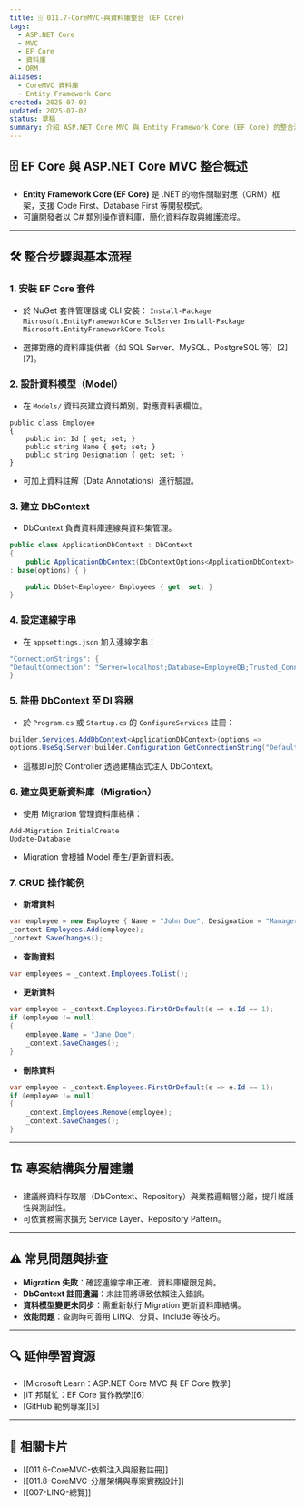 ```yaml
---
title: 🗄️ 011.7-CoreMVC-與資料庫整合 (EF Core)
tags:
  - ASP.NET Core
  - MVC
  - EF Core
  - 資料庫
  - ORM
aliases:
  - CoreMVC 資料庫
  - Entity Framework Core
created: 2025-07-02
updated: 2025-07-02
status: 草稿
summary: 介紹 ASP.NET Core MVC 與 Entity Framework Core (EF Core) 的整合流程，涵蓋安裝、設定、資料模型設計、DbContext、資料庫遷移與 CRUD 操作。
---
```


## 🗄️ EF Core 與 ASP.NET Core MVC 整合概述

- **Entity Framework Core (EF Core)** 是 .NET 的物件關聯對應（ORM）框架，支援 Code First、Database First 等開發模式。
- 可讓開發者以 C# 類別操作資料庫，簡化資料存取與維護流程。

---

## 🛠️ 整合步驟與基本流程

### 1. 安裝 EF Core 套件

- 於 NuGet 套件管理器或 CLI 安裝：
	`Install-Package Microsoft.EntityFrameworkCore.SqlServer`
	`Install-Package Microsoft.EntityFrameworkCore.Tools`

- 選擇對應的資料庫提供者（如 SQL Server、MySQL、PostgreSQL 等）[2][7]。

### 2. 設計資料模型（Model）

- 在 `Models/` 資料夾建立資料類別，對應資料表欄位。

```cshapr
public class Employee  
{  
	public int Id { get; set; }  
	public string Name { get; set; }  
	public string Designation { get; set; }  
}
```

- 可加上資料註解（Data Annotations）進行驗證。

### 3. 建立 DbContext

- DbContext 負責資料庫連線與資料集管理。

```csharp
public class ApplicationDbContext : DbContext  
{  
	public ApplicationDbContext(DbContextOptions<ApplicationDbContext> options)
: base(options) { }

	public DbSet<Employee> Employees { get; set; }
}
```


### 4. 設定連線字串

- 在 `appsettings.json` 加入連線字串：

```csharp
"ConnectionStrings": {  
"DefaultConnection": "Server=localhost;Database=EmployeeDB;Trusted_Connection=True;"  
}
```


### 5. 註冊 DbContext 至 DI 容器

- 於 `Program.cs` 或 `Startup.cs` 的 `ConfigureServices` 註冊：

```csharp
builder.Services.AddDbContext<ApplicationDbContext>(options =>  
options.UseSqlServer(builder.Configuration.GetConnectionString("DefaultConnection")));
```

- 這樣即可於 Controller 透過建構函式注入 DbContext。

### 6. 建立與更新資料庫（Migration）

- 使用 Migration 管理資料庫結構：

```text
Add-Migration InitialCreate  
Update-Database
```

- Migration 會根據 Model 產生/更新資料表。

### 7. CRUD 操作範例

- **新增資料**
```csharp
var employee = new Employee { Name = "John Doe", Designation = "Manager" };  
_context.Employees.Add(employee);  
_context.SaveChanges();
```

- **查詢資料**

```csharp
var employees = _context.Employees.ToList();
```

- **更新資料**

```csharp
var employee = _context.Employees.FirstOrDefault(e => e.Id == 1);  
if (employee != null)  
{  
	employee.Name = "Jane Doe";  
	_context.SaveChanges();  
}
```

- **刪除資料**

```csharp
var employee = _context.Employees.FirstOrDefault(e => e.Id == 1);  
if (employee != null)  
{  
	_context.Employees.Remove(employee);  
	_context.SaveChanges();  
}
```

---
## 🏗️ 專案結構與分層建議

- 建議將資料存取層（DbContext、Repository）與業務邏輯層分離，提升維護性與測試性。
- 可依實務需求擴充 Service Layer、Repository Pattern。

---
## ⚠️ 常見問題與排查

- **Migration 失敗**：確認連線字串正確、資料庫權限足夠。
- **DbContext 註冊遺漏**：未註冊將導致依賴注入錯誤。
- **資料模型變更未同步**：需重新執行 Migration 更新資料庫結構。
- **效能問題**：查詢時可善用 LINQ、分頁、Include 等技巧。

---

## 🔍 延伸學習資源

- [Microsoft Learn：ASP.NET Core MVC 與 EF Core 教學]
- [iT 邦幫忙：EF Core 實作教學][6]
- [GitHub 範例專案][5]

---

## 🔗 相關卡片

- [[011.6-CoreMVC-依賴注入與服務註冊]]
- [[011.8-CoreMVC-分層架構與專案實務設計]]
- [[007-LINQ-總覽]]
